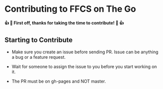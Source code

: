 # Contributing to FFCS on The Go

**:+1: :tada: First off, thanks for taking the time to contribute! :tada: :+1:**

## Starting to Contribute

- Make sure you create an issue before sending PR. Issue can be anything a bug or a feature request.

- Wait for someone to assign the issue to you before you start working on it.

- The PR must be on gh-pages and NOT master.